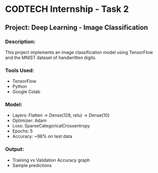 # CODTECH Internship - Task 2

## Project: Deep Learning - Image Classification

### Description:
This project implements an image classification model using TensorFlow and the MNIST dataset of handwritten digits.

### Tools Used:
- TensorFlow
- Python
- Google Colab

### Model:
- Layers: Flatten → Dense(128, relu) → Dense(10)
- Optimizer: Adam
- Loss: SparseCategoricalCrossentropy
- Epochs: 5
- Accuracy: ~98% on test data

### Output:
- Training vs Validation Accuracy graph
- Sample predictions
